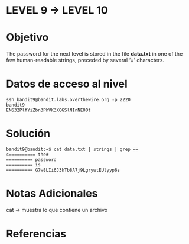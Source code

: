 # LEVEL 9 → LEVEL 10
# Objetivo
The password for the next level is stored in the file **data.txt** in one of the few human-readable strings, preceded by several ‘=’ characters.
# Datos de acceso al nivel
```
ssh bandit9@bandit.labs.overthewire.org -p 2220
bandit9
EN632PlfYiZbn3PhVK3XOGSlNInNE00t
```
# Solución
```
bandit9@bandit:~$ cat data.txt | strings | grep ==
4========== the#
========== password
========== is
========== G7w8LIi6J3kTb8A7j9LgrywtEUlyyp6s
```
# Notas Adicionales
cat → muestra lo que contiene un archivo
# Referencias